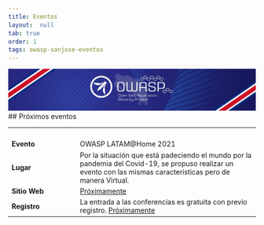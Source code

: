 ```yaml
---
title: Eventos
layout:  null
tab: true
order: 1
tags: owasp-sanjose-eventos
---
```

<img src="assets/images/owasp_top.jpeg" />
## Próximos eventos

<table>
  <tbody>
    <tr>
      <td colspan="2"><center><img src="assets/images/LatamAtHome.jpg" alt=""></center></td>
    </tr>
    <tr>
      <td WIDTH="125"><b>Evento</b> </td>
      <td> OWASP LATAM@Home 2021</td>
    </tr>
    <tr>
      <td><b>Lugar</b> </td>
      <td>  Por la situación que está padeciendo el mundo por la pandemia del Covid-19, se propuso realizar un evento con las mismas características pero de manera Virtual.</td>
    </tr>
    <tr>
      <td><b>Sitio Web</b> </td>
      <td> <a rel="nofollow" class="external free" href="#">Próximamente</a></td>
    </tr>
    <tr>
      <td><b>Registro</b></td>
      <td> La entrada a las conferencias es gratuita con previo registro. <a rel="nofollow" class="external text" href="#">Próximamente</a></td>
    </tr>
  </tbody>
</table>
